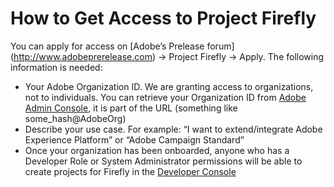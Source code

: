 # How to Get Access to Project Firefly

You can apply for access on [Adobe’s Prelease forum] (http://www.adobeprerelease.com) -> Project Firefly -> Apply. The following information is needed:
* Your Adobe Organization ID. We are granting access to organizations, not to individuals. You can retrieve your Organization ID from [Adobe Admin Console](https://adminconsole.adobe.com), it is part of the URL (something like some_hash@AdobeOrg)
* Describe your use case. For example: “I want to extend/integrate Adobe Experience Platform” or “Adobe Campaign Standard”
* Once your organization has been onboarded, anyone who has a Developer Role or System Administrator permissions will be able to create projects for Firefly in the [Developer Console](https://console.adobe.io)

